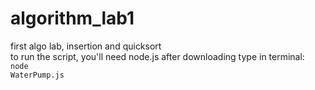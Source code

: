 # algorithm_lab1
first algo lab, insertion and quicksort<br>
to run the script, you'll need node.js
after downloading type in terminal:<br>
<code>node WaterPump.js</code>
